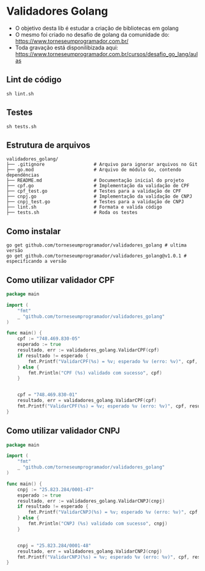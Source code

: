 # Validadores Golang
- O objetivo desta lib é estudar a criação de bibliotecas em golang
- O mesmo foi criado no desafio de golang da comunidade do: https://www.torneseumprogramador.com.br/
- Toda gravação está disponilibizada aqui: https://www.torneseumprogramador.com.br/cursos/desafio_go_lang/aulas


## Lint de código
```shell
sh lint.sh
```

## Testes
```shell
sh tests.sh
```

## Estrutura de arquivos
```
validadores_golang/
├── .gitignore                  # Arquivo para ignorar arquivos no Git
├── go.mod                      # Arquivo de módulo Go, contendo dependências
├── README.md                   # Documentação inicial do projeto
├── cpf.go                      # Implementação da validação de CPF
├── cpf_test.go                 # Testes para a validação de CPF
├── cnpj.go                     # Implementação da validação de CNPJ
├── cnpj_test.go                # Testes para a validação de CNPJ
├── lint.sh                     # Formata e valida código
├── tests.sh                    # Roda os testes
```


## Como instalar
```shell
go get github.com/torneseumprogramador/validadores_golang # ultima versão
go get github.com/torneseumprogramador/validadores_golang@v1.0.1 # especificando a versão
```

## Como utilizar validador CPF
```go
package main

import (
	"fmt"
	_ "github.com/torneseumprogramador/validadores_golang"
)

func main() {
    cpf := "748.469.830-05"
    esperado := true
    resultado, err := validadores_golang.ValidarCPF(cpf)
    if resultado != esperado {
        fmt.Printf("ValidarCPF(%s) = %v; esperado %v (erro: %v)", cpf, resultado, esperado, err)
    } else {
        fmt.Println("CPF (%s) validado com sucesso", cpf)
    }


    cpf = "748.469.830-01"
    resultado, err = validadores_golang.ValidarCPF(cpf)
    fmt.Printf("ValidarCPF(%s) = %v; esperado %v (erro: %v)", cpf, resultado, esperado, err)
}
```


## Como utilizar validador CNPJ
```go
package main

import (
	"fmt"
	_ "github.com/torneseumprogramador/validadores_golang"
)

func main() {
    cnpj := "25.823.284/0001-47"
	esperado := true
	resultado, err := validadores_golang.ValidarCNPJ(cnpj)
    if resultado != esperado {
        fmt.Printf("ValidarCNPJ(%s) = %v; esperado %v (erro: %v)", cpf, resultado, esperado, err)
    } else {
        fmt.Println("CNPJ (%s) validado com sucesso", cnpj)
    }


    cnpj = "25.823.284/0001-48"
    resultado, err = validadores_golang.ValidarCNPJ(cnpj)
    fmt.Printf("ValidarCNPJ(%s) = %v; esperado %v (erro: %v)", cpf, resultado, esperado, err)
}
```